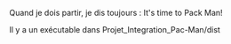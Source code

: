 Quand je dois partir, je dis toujours : It's time to Pack Man!

Il y a un exécutable dans Projet_Integration_Pac-Man/dist
